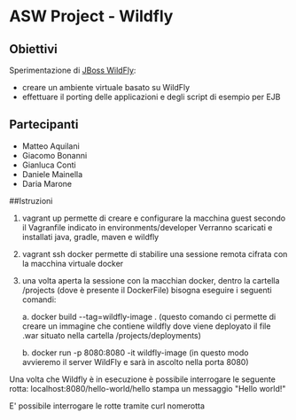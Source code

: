 # ASW Project - Wildfly

## Obiettivi
Sperimentazione di [JBoss WildFly](http://wildfly.org/): 
- creare un ambiente virtuale basato su WildFly 
- effettuare il porting delle applicazioni e degli script di esempio per EJB

## Partecipanti
- Matteo Aquilani
- Giacomo Bonanni
- Gianluca Conti
- Daniele Mainella
- Daria Marone

##Istruzioni
1. vagrant up permette di creare e configurare la macchina guest secondo il Vagranfile indicato in environments/developer
   Verranno scaricati e installati java, gradle, maven e wildfly

2. vagrant ssh docker permette di stabilire una sessione remota cifrata con la macchina virtuale docker

3. una volta aperta la sessione con la macchian docker, dentro la cartella /projects (dove è presente il DockerFile) bisogna eseguire i seguenti comandi:
	
	a. docker build --tag=wildfly-image . (questo comando ci permette di creare un immagine che contiene wildfly dove viene deployato il file .war situato nella cartella /projects/deployments)

	b. docker run -p 8080:8080 -it wildfly-image (in questo modo avvieremo il server WildFly e sarà in ascolto nella porta 8080)

Una volta che Wildfly è in esecuzione è possibile interrogare le seguente rotta:
localhost:8080/hello-world/hello stampa un messaggio "Hello world!"

E' possibile interrogare le rotte tramite curl nomerotta

<socket-binding name="http" port="${jboss.http.port:8080}"/>